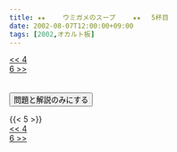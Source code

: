 ```yaml
---
title: ★★　 　ウミガメのスープ　 　★★ 　5杯目
date: 2002-08-07T12:00:00+09:00
tags: [2002,オカルト板]
---
```

<div class="th_left"><a href="../4"><< 4</a></div>
<div class="th_right"><a href="../6">6 >></a></div>
<br><br>
<script src="../../js/cupsoup.js"></script>
<form>
<input type="button" value="問題と解説のみにする" onClick="toggleCupsoup()">
</form>
{{< 5 >}}
<div class="th_left"><a href="../4"><< 4</a></div>
<div class="th_right"><a href="../6">6 >></a></div>